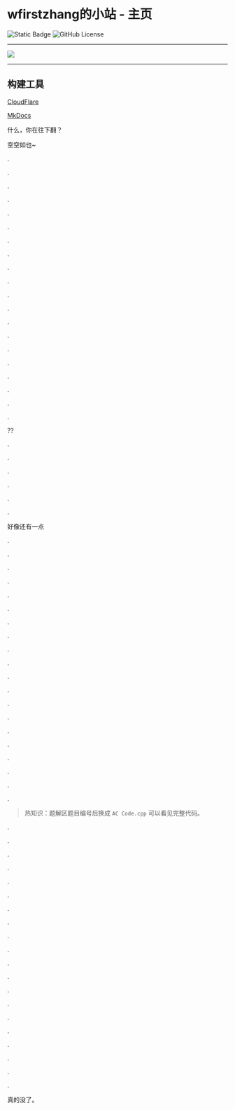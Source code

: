 # wfirstzhang的小站 - 主页

![Static Badge](https://img.shields.io/badge/Python-3.8-blue) 
![GitHub License](https://img.shields.io/github/license/WFZ7789/Luogu_wfirstzhang)

--------

![](index.jpg)

--------

## 构建工具

[CloudFlare](https://www.cloudflare.com/)

[MkDocs](https://github.com/mkdocs/mkdocs)

什么，你在往下翻？

空空如也~

.

.

.

.

.

.

.

.

.

.

.

.

.

.

.

.

.

.

.

.

??

.

.

.

.

.

.


好像还有一点

.

.

.

.

.

.

.

.

.

.

.

.

.

.

.

.

.

.

.

.


> 热知识：题解区题目编号后换成 `AC Code.cpp` 可以看见完整代码。


.

.

.

.

.

.

.

.

.

.

.

.

.

.

.

.

.

.

.

.

真的没了。

